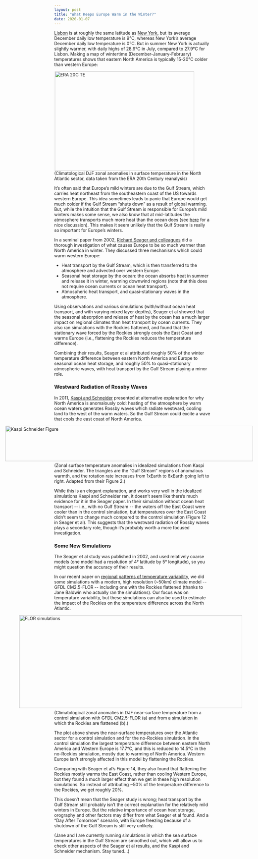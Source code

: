 ```yaml
---
layout: post
title: "What Keeps Europe Warm in the Winter?"
date: 2020-01-07
---
```


<a href="https://en.wikipedia.org/wiki/Lisbon">Lisbon</a> is at roughly the same latitude as <a href="https://en.wikipedia.org/wiki/New_York_City">New York</a>, but its average December daily low temperature is 9&#176;C, whereas New York’s average December daily low temperature is 0&#176;C. But in summer New York is actually slightly warmer, with daily highs of 28.9&#176;C in July, compared to 27.9&#176;C for Lisbon. Making a map of wintertime (December-January-February) temperatures shows that eastern North America is typically 15-20&#176;C colder than western Europe:

<img src="http://nicklutsko.github.io/notes/images/ERA_20c_North_Atlantic_comp.png" alt="ERA 20C TE" style="position:absolute; left:230px; width:450px;height:321px;" class="center">
<br /><br /><br /><br /><br /><br /><br /><br /><br /><br /><br /><br /><br /><br /><br /><br /><br /><br />

(Climatological DJF zonal anomalies in surface temperature in the North Atlantic sector, data taken from the ERA 20th Century reanalysis)

It’s often said that Europe’s mild winters are due to the Gulf Stream, which carries heat northeast from the southeastern coast of the US towards western Europe. This idea sometimes leads to panic that Europe would get much colder if the Gulf Stream “shuts down” as a result of global warming. But, while the intuition that the Gulf Stream is responsible for Europe’s mild winters makes some sense, we also know that at mid-latitudes the atmosphere transports much more heat than the ocean does (see <a href="https://journals.ametsoc.org/doi/pdf/10.1175/1520-0469%282001%29058%3C0943%3ATPOTPE%3E2.0.CO%3B2">here</a> for a nice discussion). This makes it seem unlikely that the Gulf Stream is really so important for Europe’s winters.

In a seminal paper from 2002, <a href="http://ocp.ldeo.columbia.edu/res/div/ocp/gs/pubs/Seager_etal_QJ_2002.pdf">Richard Seager and colleagues</a> did a thorough investigation of what causes Europe to be so much warmer than North America in winter. They discussed three mechanisms which could warm western Europe:
<ul>
<li>Heat transport by the Gulf Stream, which is then transferred to the atmosphere and advected over western Europe.</li>
<li>Seasonal heat storage by the ocean: the ocean absorbs heat in summer and release it in winter,  warming downwind regions (note that this does not require ocean currents or ocean heat transport).</li>
<li>Atmospheric heat transport, and quasi-stationary waves in the atmosphere.</li>
</ul>

Using observations and various simulations (with/without ocean heat transport, and with varying mixed layer depths), Seager et al showed that the seasonal absorption and release of heat by the ocean has a much larger impact on regional climates than heat transport by ocean currents. They also ran simulations with the Rockies flattened, and found that the stationary wave forced by the Rockies strongly cools the East Coast and warms Europe (i.e., flattening the Rockies reduces the temperature difference).

Combining their results, Seager et al attributed roughly 50% of the winter temperature difference between eastern North America and Europe to seasonal ocean heat storage, and roughly 50% to quasi-stationary atmospheric waves, with heat transport by the Gulf Stream playing a minor role.

<h3>Westward Radiation of Rossby Waves</h3>

In 2011, <a href="https://www.nature.com/articles/nature09924">Kaspi and Schneider</a> presented at alternative explanation for why North America is anomalously cold: heating of the atmosphere by warm ocean waters generates Rossby waves which radiate westward, cooling land to the west of the warm waters. So the Gulf Stream could excite a wave that cools the east coast of North America.

<img src="http://nicklutsko.github.io/notes/images/Kaspi_Schneider_RW.png" alt="Kaspi Schneider Figure" style="position:absolute; left:70px; width:800px;height:114px;" class="center">
<br /><br /><br /><br /><br /><br /><br />
(Zonal surface temperature anomalies in idealized simulations from Kaspi and Schneider. The triangles are the “Gulf Stream” regions of anomalous warmth, and the rotation rate increases from 1xEarth to 8xEarth going left to right. Adapted from their Figure 2.)

While this is an elegant explanation, and works very well in the idealized simulations Kaspi and Schneider ran, it doesn’t seem like there’s much evidence for it in the Seager paper. In their simulation without  ocean heat transport -- i.e., with no Gulf Stream -- the waters off the East Coast were cooler than in the control simulation,  but temperatures over the East Coast didn’t seem to change much compared to the control simulation (Figure 12 in Seager et al). This suggests that the westward radiation of Rossby waves plays a secondary role, though it’s probably worth a more focused investigation.

<h3>Some New Simulations</h3>

The Seager et al study was published in 2002, and used relatively coarse models (one model had a resolution of 4&#176; latitude by 5&#176; longitude), so you might question the accuracy of their results.

In our recent paper on <a href="https://journals.ametsoc.org/doi/pdf/10.1175/JCLI-D-19-0129.1">regional patterns of temperature variability</a>, we did some simulations with a modern, high resolution (~50km) climate model -- GFDL CM2.5-FLOR -- including one with the Rockies flattened (thanks to Jane Baldwin who actually ran the simulations). Our focus was on temperature variability, but these simulations can also be used to estimate the impact of the Rockies on the temperature difference across the North Atlantic. 

<img src="http://nicklutsko.github.io/notes/images/North_Atlantic_comp.png" alt="FLOR simulations" style="position:absolute; left:115px; width:720px;height:300px;" class="center">
<br /><br /><br /><br /><br /><br /><br /><br /><br /><br /><br /><br /><br /><br /><br /><br /><br /><br />
(Climatological zonal anomalies in DJF near-surface temperature from a control simulation with GFDL CM2.5-FLOR (a) and from a simulation in which the Rockies are flattened (b).)

The plot above shows the near-surface temperatures over the Atlantic sector for a control simulation and for the no-Rockies simulation. In the control simulation the largest temperature difference between eastern North America and Western Europe is 17.7&#176;C, and this is reduced to 14.5&#176;C in the no-Rockies simulation, mostly due to warming of North America. Western Europe isn’t strongly affected in this model by flattening the Rockies.

Comparing with Seager et al’s Figure 14, they also found that flattening the Rockies mostly warms the East Coast, rather than cooling Western Europe, but they found a much larger effect than we get in these high resolution simulations. So instead of attributing ~50% of the temperature difference to the Rockies, we get roughly 20%.

This doesn’t mean that the Seager study is wrong; heat transport by the Gulf Stream still probably isn’t the correct explanation for the relatively mild winters in Europe. But the relative importance of ocean heat storage, orography and other factors may differ from what Seager et al found. And a “Day After Tomorrow” scenario, with Europe freezing because of a shutdown of the Gulf Stream is still very unlikely.

(Jane and I are currently running simulations in which the sea surface temperatures in the Gulf Stream are smoothed out, which will allow us to check other aspects of the Seager et al results, and the Kaspi and Schneider mechanism. Stay tuned...)




